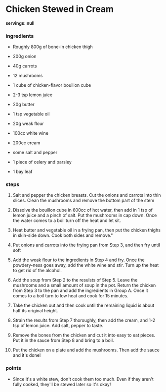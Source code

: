 # Chicken Stewed in Cream
#### servings: null
### ingredients
- Roughly 800g of bone-in chicken thigh
- 200g onion
- 40g carrots
- 12 mushrooms
- 1 cube of chicken-flavor bouillon cube
- 2-3 tsp lemon juice
- 20g butter
- 1 tsp vegetable oil
- 20g weak flour
- 100cc white wine
- 200cc cream
- some salt and pepper

- 1 piece of celery and parsley
- 1 bay leaf

### steps
1. Salt and pepper the chicken breasts. Cut the onions and carrots into thin slices. Clean the mushrooms and remove the bottom part of the stem

2. Dissolve the bouillon cube in 600cc of hot water, then add in 1 tsp of lemon juice and a pinch of salt. Put the mushrooms in cap down. Once the water comes to a boil turn off the heat and let sit.

3. Heat butter and vegetable oil in a frying pan, then put the chicken thighs in skin-side down. Cook both sides and remove."

4. Put onions and carrots into the frying pan from Step 3, and then fry until soft

5. Add the weak flour to the ingredients in Step 4 and fry. Once the powdery-ness goes away, add the white wine and stir. Turn up the heat to get rid of the alcohol.

6. Add the soup from Step 2 to the resulsts of Step 5. Leave the mushrooms and a small amount of soup in the pot. Return the chicken from Step 3 to the pan and add the ingredients in Group A. Once it comes to a boil turn to low heat and cook for 15 minutes.

7. Take the chicken out and then cook until the remaining liquid is about half its original height.

8. Strain the results from Step 7 thoroughly, then add the cream, and 1-2 tsp of lemon juice. Add salt, pepper to taste.

9. Remove the bones from the chicken and cut it into easy to eat pieces. Put it in the sauce from Step 8 and bring to a boil.

10. Put the chicken on a plate and add the mushrooms. Then add the sauce and it's done!

            
### points
- Since it's a white stew, don't cook them too much. Even if they aren't fully cooked, they'll be stewed later so it's okay!